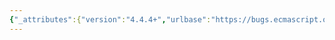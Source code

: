```yaml
---
{"_attributes":{"version":"4.4.4+","urlbase":"https://bugs.ecmascript.org/","maintainer":"dherman@mozilla.com"},"bug":{"bug_id":2701,"creation_ts":"2014-04-19 16:25:00 -0700","short_desc":"chapter 20: misc editorial","delta_ts":"2014-06-02 10:38:16 -0700","product":"Draft for 6th Edition","component":"editorial issue","version":"Rev 24: April 27, 2014 Draft","rep_platform":"All","op_sys":"All","bug_status":"RESOLVED","resolution":"FIXED","priority":"Normal","bug_severity":"normal","everconfirmed":true,"reporter":{"uid":"jmdyck","name":"Michael Dyck"},"assigned_to":{"uid":"allen","name":"Allen Wirfs-Brock"},"long_desc":[{"commentid":7849,"comment_count":0,"who":{"uid":"jmdyck","name":"Michael Dyck"},"bug_when":"2014-04-19 16:25:59 -0700","thetext":"----------------------------------------\nIn 20.1.1 \"The Number Constructor\":\n\n{1}\n20.1.1 / para 1:\n... perform type conversion and to perform constructor instance initialisation.\n    s|isation|ization|\n\n----------------------------------------\nIn 20.1.3.4 \"Number.prototype.toLocaleString( [ reserved1 [ ., reserved2 ] ])\":\n\n{2}\n20.1.3.4 / header:\nNumber.prototype.toLocaleString( [ reserved1 [ ., reserved2 ] ])\n    Delete the stray dot before the comma.\n\n----------------------------------------\nIn 20.3.1.4 \"Month Number\":\n\n{3}\n20.3.1.4 / equation_block 1 / line 2:\n>= 1 if 31<= DayWithinYear (/t/) < 59+InLeapYear(/t/)\n    Insert space after \"31\".\n\n----------------------------------------\nIn 20.3.2 \"The Date Constructor\":\n\n{4}\n20.3.2 / para 1:\n... creating data strings and to perform constructor instance initialisation.\n    s|isation|ization|\n\n----------------------------------------\nIn 20.3.2.1 \"Date ( year, month [, date [ , hours [ , minutes [ ... ] ] ] ] )\":\nIn 20.3.2.2 \"Date ( value )\":\nIn 20.3.2.3 \"Date ( )\":\n\n{5,6,7,8}\n20.3.2.1 / step 5.a:\n20.3.2.2 / step 10.a:\n20.3.2.3 / step 14.a:\n20.3.2.3 / step 15.a:\n\n... the time value (UTC) identifying the current time.\n    Saying \"(UTC)\" suggests that a time value is bound to\n    a particular time zone, which it isn't.\n\nXXXXXXXXXXXXXXXXXXXXXXXXXXXXXXXXXXXXXXXXXXXXXXXXXXXXXXXXXXXXXXXXXXXXXXXXXXXXXXXX"},{"commentid":7970,"comment_count":1,"who":{"uid":"jmdyck","name":"Michael Dyck"},"bug_when":"2014-04-29 15:41:52 -0700","thetext":"Rev24 fixed {1}, {2}, and {4}. Here's what's left:\n\n----------------------------------------\nIn 20.3.1.4 \"Month Number\":\n\n{3}\n20.3.1.4 / equation_block 1 / line 2:\n>= 1 if 31<= DayWithinYear (/t/) < 59+InLeapYear(/t/)\n    Insert space after \"31\".\n\n----------------------------------------\nIn 20.3.2.1 \"Date ( year, month [, date [ , hours [ , minutes [ ... ] ] ] ] )\":\nIn 20.3.2.2 \"Date ( value )\":\nIn 20.3.2.3 \"Date ( )\":\n\n{5,6,7,8}\n20.3.2.1 / step 5.a:\n20.3.2.2 / step 10.a:\n20.3.2.3 / step 14.a:\n20.3.2.3 / step 15.a:\n\n... the time value (UTC) identifying the current time.\n    Saying \"(UTC)\" suggests that a time value is bound to\n    a particular time zone, which it isn't.\n\nXXX"},{"commentid":8293,"comment_count":2,"who":{"uid":"allen","name":"Allen Wirfs-Brock"},"bug_when":"2014-05-10 08:55:56 -0700","thetext":"(In reply to comment #1)\n\n> \n> {5,6,7,8}\n> 20.3.2.1 / step 5.a:\n> 20.3.2.2 / step 10.a:\n> 20.3.2.3 / step 14.a:\n> 20.3.2.3 / step 15.a:\n> \n> ... the time value (UTC) identifying the current time.\n>     Saying \"(UTC)\" suggests that a time value is bound to\n>     a particular time zone, which it isn't.\n\nSaying (UTC) means the exact opposite:  that the time value is a universal time rather than  a local time associated with a particular time zone. See the definition of time value in 20.3.1.1.\n\nRemoving the \"(UTC)\" would make these phrases ambiguous WRT whether the resulting timevalue should be a UTC value or a locally adjusted value.\n\nThese particular phrases have been in the ES spec. since the introduction of Date object."},{"commentid":8294,"comment_count":3,"who":{"uid":"allen","name":"Allen Wirfs-Brock"},"bug_when":"2014-05-10 08:59:45 -0700","thetext":"item {3} fixed in rev25 editor's draft"},{"commentid":8302,"comment_count":4,"who":{"uid":"jmdyck","name":"Michael Dyck"},"bug_when":"2014-05-10 12:03:41 -0700","thetext":"I've split off discussion re \"UTC\" to Bug 2836."},{"commentid":8350,"comment_count":5,"who":{"uid":"allen","name":"Allen Wirfs-Brock"},"bug_when":"2014-05-12 16:41:03 -0700","thetext":"fixed in rev25 editor's draft, except for UTC usage item which is now bug 2836"},{"commentid":8807,"comment_count":6,"who":{"uid":"jmdyck","name":"Michael Dyck"},"bug_when":"2014-06-02 10:38:16 -0700","thetext":"confirmed fixed modulo Bug 2836."}]}}
---
```

